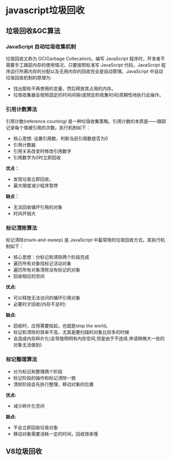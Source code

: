 # javascript垃圾回收

## 垃圾回收&GC算法

### JavaScript 自动垃圾收集机制

垃圾回收又称为 GC(Garbage Collecation)。编写 JavaScript 程序时，开发者不需要手工跟踪内存的使用情况，只要按照标准写 JavaScript 代码，JavaScript 程序运行所需内存的分配以及无用内存的回收完全是自动管理。JavaScript 中自动垃圾回收机制的原理为:

* 找出那些不再使用的变量，然后释放其占用的内存。
* 垃圾收集器会按照固定的时间间隔(或预定的收集时间)周期性地执行此操作。

### 引用计数算法

引用计数(reference counting) 是一种垃圾收集策略。引用计数的本质是——跟踪记录每个值被引用的次数。执行机制如下：

* 核心思想: 设置引用数，判断当前引用数是否为0
* 引用计数器
* 引用关系改变时修改引用数字
* 引用数字为0时立即回收

**优点：**

* 发现垃圾立即回收，
* 最大限度减少程序暂停

**缺点：**

* 无法回收循环引用的对象
* 时间开销大

### 标记清除算法

标记清除(mark-and-sweep) 是 JavaScript 中最常用的垃圾回收方式。其执行机制如下：

* 核心思想：分标记和清除两个阶段完成
* 遍历所有对象找标记活动对象
* 遍历所有对象清除没有标记的对象
* 回收相应的空间

**优点:**

* 可以释放无法访问的循环引用对象
* 必要时才回收(内存不足时)

**缺点:**

* 回收时，应用需要挂起，也就是stop the world。
* 标记和清除的效率不高，尤其是要扫描的对象比较多的时候
* 会造成内存碎片化(会导致明明有内存空间,但是由于不连续,申请稍微大一些的对象无法做到)

### 标记整理算法

* 分为标记和整理两个阶段
* 标记阶段的操作和标记清除一致
* 清除阶段会先执行整理，移动对象的位置

**优点:**

* 减少碎片化空间

**缺点:**

* 不会立即回收垃圾对象
* 移动对象需要消耗一定的时间，回收效率慢

## V8垃圾回收